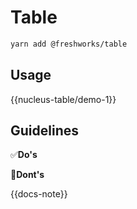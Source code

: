 # Table

```sh
yarn add @freshworks/table
```

## Usage

{{nucleus-table/demo-1}}

## Guidelines

✅**Do's**



🚫**Dont's**


{{docs-note}}
